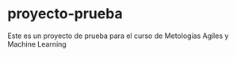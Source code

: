 # proyecto-prueba
Este es un proyecto de prueba para el curso de Metologías Agiles y Machine Learning
